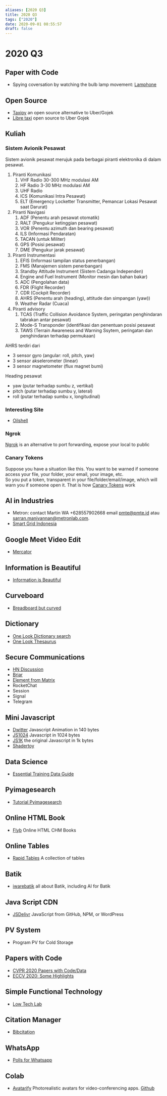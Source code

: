 ```yaml
---
aliases: [2020 Q3]
title: 2020 Q3
tags: ["2020"]
date: 2020-09-01 08:55:57
draft: false
---
```


# 2020 Q3

## Paper with Code

- Spying coversation by watching the bulb lamp movement: [Lamphone](https://www.nassiben.com/lamphone)

## Open Source

- [Taxipy](https://bitbucket.org/nkloga/taxipy-frontend/src/master/) an open source alternative to Uber/Gojek
- [Libre taxi](https://libretaxi.org/) open source to Uber Gojek

## Kuliah

### Sistem Avionik Pesawat

Sistem avionik pesawat merujuk pada berbagai piranti elektronika di dalam pesawat.

1. Piranti Komunikasi
    1. VHF Radio 30-300 MHz modulasi AM
    2. HF Radio 3-30 MHz modulasi AM
    3. UHF Radio
    4. ICS (Komunikasi Intra Pesawat)
    5. ELT (Emergency Locketter Transmitter, Pemancar Lokasi Pesawat saat Darurat)
 2. Piranti Navigasi
    1. ADF (Penentu arah pesawat otomatik)
    2. RALT (Pengukur ketinggian pesawat)
    3. VOR (Penentu azimuth dan bearing pesawat)
    4. ILS (Informasi Pendaratan)
    5. TACAN (untuk Militer)
    6. GPS (Posisi pesawat)
    7. DME (Pengukur jarak pesawat)
 3. Piranti Instrumentasi
    1. EFIS (Informasi tampilan status penerbangan)
    2. FMS (Manajemen sistem penerbangan)
    3. Standby Attitude Instrument (Sistem Cadanga Independen)
    4. Engine and Fuel Instrument (Monitor mesin dan bahan bakar)
    5. ADC (Pengolahan data)
    6. FDR (Flight Recorder)
    7. CDR (Cockpit Recorder)
    8. AHRS (Penentu arah (heading), attitude dan simpangan (yaw))
    9. Weather Radar (Cuaca)
4. Piranti advisory
    1. TCAS (Traffic Collision Avoidance System, peringatan penghindaran tabrakan antar pesawat)
    2. Mode-S Transponder (identifikasi dan penentuan posisi pesawat
    3. TAWS (Terrain Awareness and Warning Ssytem, peringatan dan penghindaran terhadap permukaan)

AHRS terdiri dari

- 3 sensor gyro (angular: roll, pitch, yaw)
- 3 sensor akselerometer (linear)
- 3 sensor magnetometer (flux magnet bumi)

Heading pesawat

- yaw (putar terhadap sumbu z, vertikal)
- pitch (putar terhadap sumbu y, lateral)
- roll (putar terhadap sumbu x, longitudinal)

### Interesting Site

- [Oilshell](https://www.oilshell.org/)

### Ngrok

[Ngrok](https://ngrok.com/) is an alternative to port forwarding, expose your local to public

### Canary Tokens

Suppose you have a situation like this. You want to be warned if someone access your file, your folder, your email, your image, etc.  
So you put a token, transparent in your file/folder/email/image, which will warn you if someone open it. That is how [Canary Tokens](https://canarytokens.org/) work

## AI in Industries

- Metron: contact Martin WA +628557902668 email pmte@pmte.id atau sarran.manivannan@metronlab.com.
- [Smart Grid Indonesia](https://www.smartgridindonesia.com)

## Google Meet Video Edit

- [Mercator](https://x-ing.space/mercator/)

## Information is Beautiful

- [Information is Beautiful](https://informationisbeautiful.net/)

## Curveboard

- [Breadboard but curved](https://hcie.csail.mit.edu/research/curveboard/curveboard.html)

## Dictionary

- [One Look Dictionary search](https://onelook.com/)
- [One Look Thesaurus](https://www.onelook.com/thesaurus/)

## Secure Communications

- [HN Discussion](https://news.ycombinator.com/item?id=24031885)
- [Briar](https://briarproject.org/how-it-works/)
- [Element from Matrix](https://element.io/)
- RocketChat
- Session
- Signal
- Telegram

## Mini Javascript

- [Dwitter](https://www.dwitter.net/) Javascript Animation in 140 bytes
- [JS1024](https://js1024.fun/results/2020) Javascript in 1024 bytes
- [JS1K](https://js1k.com/) the original Javascript in 1k bytes
- [Shadertoy](https://www.shadertoy.com/)

## Data Science

- [Essential Training Data Guide](https://lionbridge.ai/training-data-guide/)

## Pyimagesearch

- [Tutorial Pyimagesearch](https://www.pyimagesearch.com/)

## Online HTML Book

- [Flyb](https://flylib.com/) Online HTML CHM Books

## Online Tables

- [Rapid Tables](https://www.rapidtables.com/) A collection of tables

## Batik

- [iwarebatik](https://www.iwarebatik.org/) all about Batik, including AI for Batik

## Java Script CDN

- [JSDelivr](https://www.jsdelivr.com) JavaScript from GitHub, NPM, or WordPress

## PV System

- Program PV for Cold Storage

## Papers with Code

- [CVPR 2020 Papers with Code/Data](https://www.paperdigest.org/2020/06/cvpr-2020-papers-with-code-data/)
- [ECCV 2020: Some Highlights](https://yassouali.github.io/ml-blog/eccv2020/)

## Simple Functional Technology

- [Low Tech Lab](https://lowtechlab.org/en)

## Citation Manager

- [Bibcitation](https://www.bibcitation.com/)

## WhatsApp

- [Polls for Whatsapp](https://polls.fr/)

## Colab

- [Avatarify](https://colab.research.google.com/github/alievk/avatarify/blob/master/avatarify.ipynb) Photorealistic avatars for video-conferencing apps. [Github](https://github.com/alievk/avatarify)
